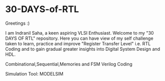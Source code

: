 # 30-DAYS-of-RTL

Greetings :)

I am Indranil Saha, a keen aspiring VLSI Enthusiast.
Welcome to my "30 DAYS OF RTL" repository. Here you can have view of my self challenge taken to learn, practice and improve "Register Transfer Level" i.e. RTL Coding and to gain gradual greater insights into Digital System Design and HDL.

Combinational,Sequential,Memories and FSM Verilog Coding


Simulation Tool: MODELSIM
